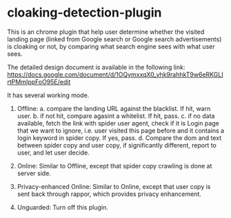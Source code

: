 # cloaking-detection-plugin
This is an chrome plugin that help user determine whether the visited landing page
(linked from Google search or Google search advertisements) is cloaking or not,
by comparing what search engine sees with what user sees.

The detailed design document is available in the following link:
https://docs.google.com/document/d/1OQymxxqX0_yhk9rahhkT9w6eRKGLIrtPMmIppFoO95E/edit

It has several working mode.
1. Offline: 
	a. compare the landing URL against the blacklist. If hit, warn user.
	b. if not hit, compare agasint a whitelist. If hit, pass.
	c. if no data available, fetch the link with spider user agent, check if it is Login page that we want to ignore,
	i.e. user visited this page before and it contains a login keyword in spider copy. If yes, pass.
	d. Compare the dom and text between spider copy and user copy, if significantly different,
	report to user, and let user decide.

2. Online:
	Similar to Offline, except that spider copy crawling is done at server side.

3. Privacy-enhanced Online:
	Similar to Online, except that user copy is sent back through rappor, which provides privacy enhancement.

4. Unguarded:
	Turn off this plugin.

